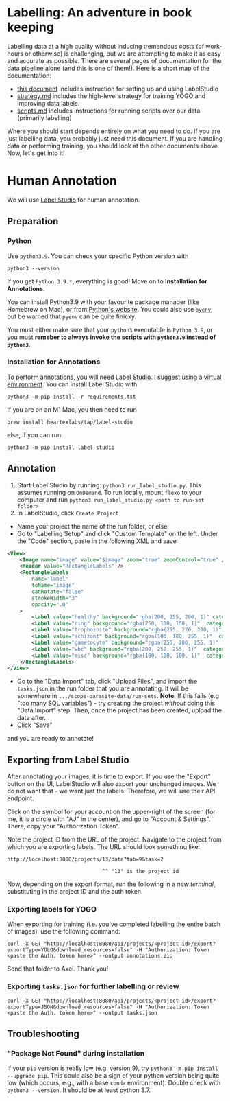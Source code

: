 # Labelling: An adventure in book keeping

Labelling data at a high quality without inducing tremendous costs (of work-hours or otherwise) is challenging, but we are attempting to make it as easy and accurate as possible. There are several pages of documentation for the data pipeline alone (and this is one of them!). Here is a short map of the documentation:

- [this document](https://github.com/czbiohub/lfm-data-utilities/blob/main/lfm_data_utilities/malaria-labelling/README.md#human-annotation) includes instruction for setting up and using LabelStudio
- [strategy.md](https://github.com/czbiohub/lfm-data-utilities/blob/main/lfm_data_utilities/malaria-labelling/strategy.md) includes the high-level strategy for training YOGO and improving data labels.
- [scripts.md](https://github.com/czbiohub/lfm-data-utilities/blob/main/lfm_data_utilities/malaria-labelling/scripts.md) includes instructions for running scripts over our data (primarily labelling)

Where you should start depends entirely on what you need to do. If you are just labelling data, you probably just need this document. If you are handling data or performing training, you should look at the other documents above. Now, let's get into it!

# Human Annotation

We will use [Label Studio](https://labelstud.io/) for human annotation.

## Preparation

### Python

Use `python3.9`. You can check your specific Python version with

```console
python3 --version
```

If you get `Python 3.9.*`, everything is good! Move on to **Installation for Annotations**.

You can install Python3.9 with your favourite package manager (like Homebrew on Mac), or from [Python's website](https://www.python.org/downloads/release/python-3913/).  You could also use [`pyenv`](https://github.com/pyenv/pyenv), but be warned that `pyenv` can be quite finicky.

You must either make sure that your `python3` executable is `Python 3.9`, or you must **remeber to always invoke the scripts with `python3.9` instead of `python3`**.

### Installation for Annotations

To perform annotations, you will need [Label Studio](https://labelstud.io/). I suggest using a [virtual environment](https://docs.python.org/3/library/venv.html). You can install Label Studio with

```console
python3 -m pip install -r requirements.txt
```

If you are on an M1 Mac, you then need to run

```console
brew install heartexlabs/tap/label-studio
```

else, if you can run

```console
python3 -m pip install label-studio
```

## Annotation

1. Start Label Studio by running: `python3 run_label_studio.py`. This assumes running on `OnDemand`. To run locally, mount `flexo` to your computer and run `python3 run_label_studio.py <path to run-set folder>`
2. In LabelStudio, click `Create Project`
  - Name your project the name of the run folder, or else
  - Go to "Labelling Setup" and click "Custom Template" on the left. Under the "Code" section, paste in the following XML and save
```xml
<View>
    <Image name="image" value="$image" zoom="true" zoomControl="true" />
    <Header value="RectangleLabels" />
    <RectangleLabels
        name="label"
        toName="image"
        canRotate="false"
        strokeWidth="3"
        opacity=".0"
    >
        <Label value="healthy" background="rgba(200, 255, 200, 1)" category="1" />
        <Label value="ring" background="rgba(250, 100, 150, 1)"  category="2" />
        <Label value="trophozoite" background="rgba(255, 220, 200, 1)"  category="3" />
        <Label value="schizont" background="rgba(100, 180, 255, 1)"  category="4" />
        <Label value="gametocyte" background="rgba(255, 200, 255, 1)"  category="5" />
        <Label value="wbc" background="rgba(200, 250, 255, 1)"  category="6" />
        <Label value="misc" background="rgba(100, 100, 100, 1)"  category="7" />
    </RectangleLabels>
</View>
```
  - Go to the "Data Import" tab, click "Upload Files", and import the `tasks.json` in the run folder that you are annotating. It will be somewhere in `.../scope-parasite-data/run-sets`. **Note**: If this fails (e.g "too many SQL variables") - try creating the project _without_ doing this "Data Import" step. Then, once the project has been created, upload the data after.
  - Click "Save"

and you are ready to annotate!

## Exporting from Label Studio

After annotating your images, it is time to export. If you use the "Export" button on the UI, LabelStudio will also export your unchanged images. We do not want that - we want just the labels. Therefore, we will use their API endpoint.

Click on the symbol for your account on the upper-right of the screen (for me, it is a circle with "AJ" in the center), and go to "Account & Settings". There, copy your "Authorization Token".

Note the project ID from the URL of the project. Navigate to the project from which you are exporting labels. The URL should look something like:

```
http://localhost:8080/projects/13/data?tab=9&task=2

                               ^^ "13" is the project id
```

Now, depending on the export format, run the following in a *new terminal*, substituting in the project ID and the auth token.

### Exporting labels for YOGO

When exporting for training (i.e. you've completed labelling the entire batch of images), use the following command:

```console
curl -X GET "http://localhost:8080/api/projects/<project id>/export?exportType=YOLO&download_resources=false" -H "Authorization: Token <paste the Auth. token here>" --output annotations.zip
```

Send that folder to Axel. Thank you!

### Exporting `tasks.json` for further labelling or review

```console
curl -X GET "http://localhost:8080/api/projects/<project id>/export?exportType=JSON&download_resources=false" -H "Authorization: Token <paste the Auth. token here>" --output tasks.json
```

## Troubleshooting

### "Package Not Found" during installation

If your `pip` version is really low (e.g. version 9), try `python3 -m pip install --upgrade pip`. This could also be a sign of your python version being quite low (which occurs, e.g., with a base `conda` environment). Double check with `python3 --version`. It should be at least python 3.7.
